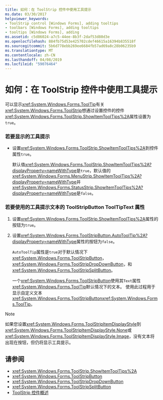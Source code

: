 ```yaml
---
title: 如何：在 ToolStrip 控件中使用工具提示
ms.date: 03/30/2017
helpviewer_keywords:
- ToolStrip control [Windows Forms], adding tooltips
- toolbars [Windows Forms], adding tooltips
- tooltips [Windows Forms], adding
ms.assetid: c5d86024-a7c5-44ee-8b3f-2daf53d80d3e
ms.openlocfilehash: 884fb75d53e425702cdef46615a16394b835518f
ms.sourcegitcommit: 5b6d778ebb269ee6684fb57ad69a8c28b06235b9
ms.translationtype: MT
ms.contentlocale: zh-CN
ms.lasthandoff: 04/08/2019
ms.locfileid: "59076464"
---
```

# <a name="how-to-use-tooltips-in-toolstrip-controls"></a>如何：在 ToolStrip 控件中使用工具提示
可以显示<xref:System.Windows.Forms.ToolTip>有关<xref:System.Windows.Forms.ToolStrip>想通过设置控件的控件<xref:System.Windows.Forms.ToolStrip.ShowItemToolTips%2A>属性设置为`true`。  
  
### <a name="to-display-a-tooltip"></a>若要显示的工具提示  
  
-   设置<xref:System.Windows.Forms.ToolStrip.ShowItemToolTips%2A>到控件属性`true`。  
  
     默认值<xref:System.Windows.Forms.ToolStrip.ShowItemToolTips%2A?displayProperty=nameWithType>是`true`，默认值的<xref:System.Windows.Forms.MenuStrip.ShowItemToolTips%2A?displayProperty=nameWithType>并<xref:System.Windows.Forms.StatusStrip.ShowItemToolTips%2A?displayProperty=nameWithType>是`false`。  
  
### <a name="to-use-the-tooltiptext-property-for-the-tooltip-text-of-a-toolstripbutton"></a>若要使用的工具提示文本的 ToolStripButton ToolTipText 属性  
  
1.  设置<xref:System.Windows.Forms.ToolStrip.ShowItemToolTips%2A>属性的按钮为`true`。  
  
2.  设置<xref:System.Windows.Forms.ToolStripButton.AutoToolTip%2A?displayProperty=nameWithType>属性的按钮为`false`。  
  
     `AutoToolTip`属性是`true`对于默认情况下<xref:System.Windows.Forms.ToolStripButton>， <xref:System.Windows.Forms.ToolStripDropDownButton>，和<xref:System.Windows.Forms.ToolStripSplitButton>。  
  
     一个<xref:System.Windows.Forms.ToolStripButton>使用其`Text`属性<xref:System.Windows.Forms.ToolTip>默认情况下的文本。 使用此过程用于显示自定义文本<xref:System.Windows.Forms.ToolStripButton><xref:System.Windows.Forms.ToolTip>。  
  
> [!NOTE]
>  如果您设置<xref:System.Windows.Forms.ToolStripItemDisplayStyle>到<xref:System.Windows.Forms.ToolStripItemDisplayStyle.None>或<xref:System.Windows.Forms.ToolStripItemDisplayStyle.Image>，没有文本将出现在按钮，但仍将显示工具提示。  
  
## <a name="see-also"></a>请参阅

- <xref:System.Windows.Forms.ToolStrip.ShowItemToolTips%2A>
- <xref:System.Windows.Forms.ToolStripButton>
- <xref:System.Windows.Forms.ToolStripDropDownButton>
- <xref:System.Windows.Forms.ToolStripSplitButton>
- [ToolStrip 控件概述](toolstrip-control-overview-windows-forms.md)
